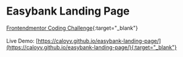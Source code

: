 # Easybank Landing Page
[Frontendmentor Coding Challenge](https://www.frontendmentor.io/challenges/easybank-landing-page-WaUhkoDN/hub){:target="_blank"} <br/><br/>
Live Demo: [https://caloyv.github.io/easybank-landing-page/](https://caloyv.github.io/easybank-landing-page/){:target="_blank"}
